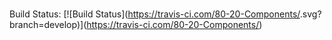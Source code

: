 # <Insert Project Name here>

Build Status: [![Build Status](https://travis-ci.com/80-20-Components/<insert project here>.svg?branch=develop)](https://travis-ci.com/80-20-Components/<insert project here>)

